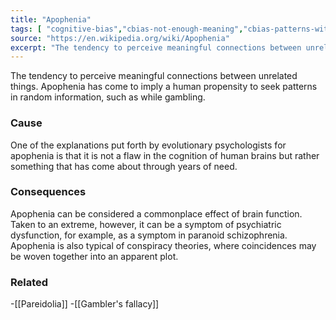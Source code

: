 ```yaml
---
title: "Apophenia"
tags: [ "cognitive-bias","cbias-not-enough-meaning","cbias-patterns-with-little-data"]
source: "https://en.wikipedia.org/wiki/Apophenia"
excerpt: "The tendency to perceive meaningful connections between unrelated things."
---
```


The tendency to perceive meaningful connections between unrelated things. Apophenia has come to imply a human propensity to seek patterns in random information, such as while gambling.

### Cause

One of the explanations put forth by evolutionary psychologists for apophenia is that it is not a flaw in the cognition of human brains but rather something that has come about through years of need.

### Consequences

Apophenia can be considered a commonplace effect of brain function. Taken to an extreme, however, it can be a symptom of psychiatric dysfunction, for example, as a symptom in paranoid schizophrenia.
Apophenia is also typical of conspiracy theories, where coincidences may be woven together into an apparent plot.

### Related

-[[Pareidolia]]
-[[Gambler's fallacy]]
